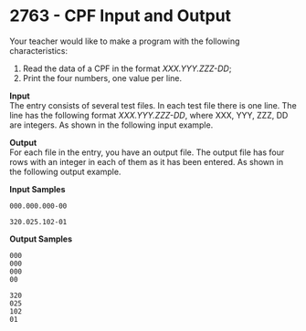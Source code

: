# 2763 - CPF Input and Output

Your teacher would like to make a program with the following characteristics:

1. Read the data of a CPF in the format *XXX.YYY.ZZZ-DD*;
2. Print the four numbers, one value per line.

**Input**<br>
The entry consists of several test files. In each test file there is one line. The line has the following format *XXX.YYY.ZZZ-DD*, where XXX, YYY, ZZZ, DD are integers. As shown in the following input example.

**Output**<br>
For each file in the entry, you have an output file. The output file has four rows with an integer in each of them as it has been entered. As shown in the following output example.

**Input Samples**
````
000.000.000-00
````
````
320.025.102-01
````

**Output Samples**
````
000 
000 
000 
00
````
````
320 
025 
102 
01
````
